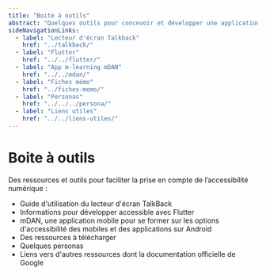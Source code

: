 ```yaml
---
title: "Boite à outils"
abstract: "Quelques outils pour concevoir et développer une application Android accessible"
sideNavigationLinks:
  - label: "Lecteur d'écran Talkback"
    href: "../talkback/"
  - label: "Flutter"
    href: "../../flutter/"
  - label: "App m-learning mDAN"
    href: "../../mdan/"
  - label: "Fiches mémo"
    href: "../fiches-memo/"    
  - label: "Personas"
    href: "../../../persona/"    
  - label: "Liens utiles"
    href: "../../liens-utiles/"
---
```


# Boite à outils

Des ressources et outils pour faciliter la prise en compte de l’accessibilité numérique :

- Guide d'utilisation du lecteur d'écran TalkBack
- Informations pour développer accessible avec Flutter
- mDAN, une application mobile pour se former sur les options d'accessibilité des mobiles et des applications sur Android
- Des ressources à télécharger
- Quelques personas
- Liens vers d'autres ressources dont la documentation officielle de Google

